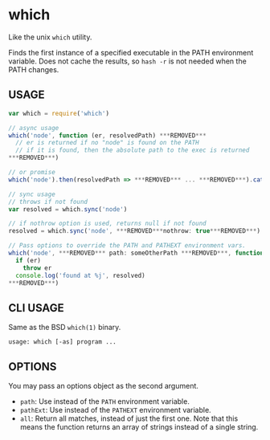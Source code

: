 # which

Like the unix `which` utility.

Finds the first instance of a specified executable in the PATH
environment variable.  Does not cache the results, so `hash -r` is not
needed when the PATH changes.

## USAGE

```javascript
var which = require('which')

// async usage
which('node', function (er, resolvedPath) ***REMOVED***
  // er is returned if no "node" is found on the PATH
  // if it is found, then the absolute path to the exec is returned
***REMOVED***)

// or promise
which('node').then(resolvedPath => ***REMOVED*** ... ***REMOVED***).catch(er => ***REMOVED*** ... not found ... ***REMOVED***)

// sync usage
// throws if not found
var resolved = which.sync('node')

// if nothrow option is used, returns null if not found
resolved = which.sync('node', ***REMOVED***nothrow: true***REMOVED***)

// Pass options to override the PATH and PATHEXT environment vars.
which('node', ***REMOVED*** path: someOtherPath ***REMOVED***, function (er, resolved) ***REMOVED***
  if (er)
    throw er
  console.log('found at %j', resolved)
***REMOVED***)
```

## CLI USAGE

Same as the BSD `which(1)` binary.

```
usage: which [-as] program ...
```

## OPTIONS

You may pass an options object as the second argument.

- `path`: Use instead of the `PATH` environment variable.
- `pathExt`: Use instead of the `PATHEXT` environment variable.
- `all`: Return all matches, instead of just the first one.  Note that
  this means the function returns an array of strings instead of a
  single string.
